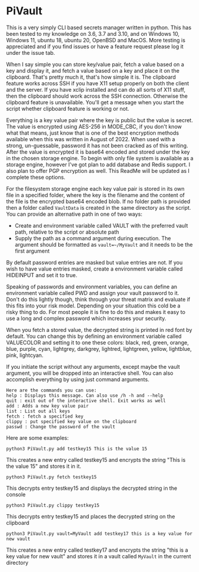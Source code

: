 # PiVault
This is a very simply CLI based secrets manager written in python. This has been tested to my knowledge on 3.6, 3.7 and 3.10, and on Windows 10, Windows 11, ubuntu 18, ubuntu 20, OpenBSD and MacOS. More testing is appreciated and if you find issues or have a feature request please log it under the issue tab.

When I say simple you can store key/value pair, fetch a value based on a key and display it, and fetch a value based on a key and place it on the clipboard. That's pretty much it, that's how simple it is. The clipboard feature works across SSH if you have X11 setup properly on both the client and the server. If you have xclip installed and can do all sorts of X11 stuff, then the clipboard should work across the SSH connection. Otherwise the clipboard feature is unavailable. You'll get a message when you start the script whether clipboard feature is working or not. 

Everything is a key value pair where the key is public but the value is secret. The value is encrypted using AES-256 in MODE_CBC, if you don't know what that means, just know that is one of the best encryption methods available when this was written in August of 2022. When used with a strong, un-guessable, password it has not been cracked as of this writing.  After the value is encrypted it is base64 encoded and stored under the key in the chosen storage engine. To begin with only file system is available as a storage engine, however I've got plan to add database and Redis support. I also plan to offer PGP encryption as well. This ReadMe will be updated as I complete these options. 

For the filesystem storage engine each key value pair is stored in its own file in a specified folder, where the key is the filename and the content of the file is the encrypted base64 encoded blob. If no folder path is provided then a folder called `VaultData` is created in the same directory as the script. You can provide an alternative path in one of two ways:

- Create and environment variable called VAULT with the preferred vault path, relative to the script or absolute path
- Supply the path as a command argument during execution. The argument should be formatted as `vault=~/MyVault` and it needs to be the first argument

By default password entries are masked but value entries are not. If you wish to have value entries masked, create a environment variable called HIDEINPUT and set it to true.

Speaking of passwords and environment variables, you can define an environment variable called PWD and assign your vault password to it. Don't do this lightly though, think through your threat matrix and evaluate if this fits into your risk model. Depending on your situation this cold be a risky thing to do. For most people it is fine to do this and makes it easy to use a long and complex password which increases your security.

When you fetch a stored value, the decrypted string is printed in red font by default. You can change this by defining an environment variable called VALUECOLOR and setting it to one these colors: black, red, green, orange, blue, purple, cyan, lightgrey, darkgrey, lightred, lightgreen, yellow, lightblue, pink, lightcyan.

If you initiate the script without any arguments, except maybe the vault argument, you will be dropped into an interactive shell. You can also accomplish everything by using just command arguments. 

```
Here are the commands you can use:
help : Displays this message. Can also use /h -h and --help
quit : exit out of the interactive shell. Exit works as well
add : Adds a new key value pair
list : List out all keys
fetch : fetch a specified key
clippy : put specified key value on the clipboard
passwd : Change the password of the vault
```

Here are some examples:

```
python3 PiVault.py add testkey15 This is the value 15
```

This creates a new entry called testkey15 and encrypts the string "This is the value 15" and stores it in it. 

```
python3 PiVault.py fetch testkey15
```

This decrypts entry testkey15 and displays the decrypted string in the console

```
python3 PiVault.py clippy testkey15
```

This decrypts entry testkey15 and places the decrypted string on the clipboard

```
python3 PiVault.py vault=MyVault add testkey17 this is a key value for new vault
```

This creates a new entry called testkey17 and encrypts the string "this is a key value for new vault" and stores it in a vault called `MyVault` in the current directory

